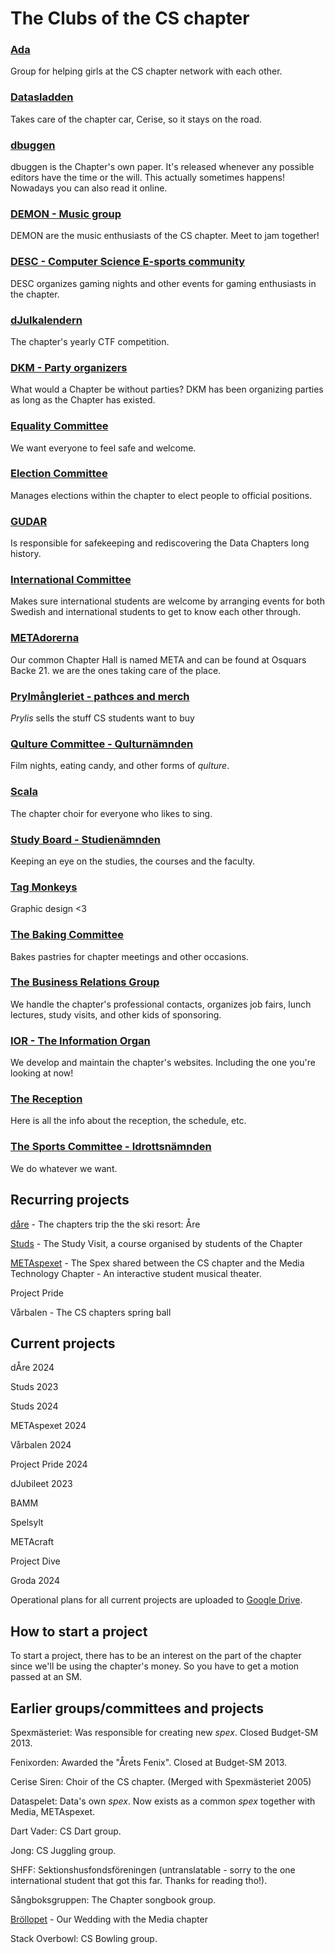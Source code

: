 # The Clubs of the CS chapter

### [Ada](/en/clubs/ada)

Group for helping girls at the CS chapter network with each other.

### [Datasladden](/en/clubs/datasladden)

Takes care of the chapter car, Cerise, so it stays on the road.

### [dbuggen](http://dbu.gg)

dbuggen is the Chapter's own paper. It's released whenever any possible editors have the time or the will. This actually sometimes happens! Nowadays you can also read it online.

### [DEMON - Music group](/en/clubs/demon)

DEMON are the music enthusiasts of the CS chapter. Meet to jam together!

### [DESC - Computer Science E-sports community](/en/clubs/desc)

DESC organizes gaming nights and other events for gaming enthusiasts in the chapter.

### [dJulkalendern](/en/clubs/djulkalendern)

The chapter's yearly CTF competition. <img style="height: 1em" src="https://cdn.discordapp.com/emojis/1056826137994596413.webp?size=32&quality=lossless">

### [DKM - Party organizers](/en/clubs/dkm)

What would a Chapter be without parties? DKM has been organizing parties as long as the Chapter has existed.

### [Equality Committee](/en/clubs/jamlikhetsnamnden)

We want everyone to feel safe and welcome.

### [Election Committee](/en/clubs/valberedningen)

Manages elections within the chapter to elect people to official positions.

### [GUDAR](/en/clubs/gudar)

Is responsible for safekeeping and rediscovering the Data Chapters long history.

### [International Committee](/en/clubs/internationellanamnden)

Makes sure international students are welcome by arranging events for both Swedish and international students to get to know each other through.

### [METAdorerna](/en/clubs/metadorerna)

Our common Chapter Hall is named META and can be found at Osquars Backe 21. we are the ones taking care of the place.

### [Prylmångleriet - pathces and merch](/en/clubs/prylmangleriet)

_Prylis_ sells the stuff CS students want to buy

### [Qulture Committee - Qulturnämnden](/en/clubs/qulturnamnden)

Film nights, eating candy, and other forms of _qulture_.

### [Scala](/en/clubs/scala)

The chapter choir for everyone who likes to sing.

### [Study Board - Studienämnden](/en/clubs/studienamnden)

Keeping an eye on the studies, the courses and the faculty.

### [Tag Monkeys](/en/clubs/tag-monkeys)

Graphic design <3

### [The Baking Committee](/en/clubs/baknamnden)

Bakes pastries for chapter meetings and other occasions.

### [The Business Relations Group](/en/clubs/naringslivsgruppen)

We handle the chapter's professional contacts, organizes job fairs, lunch lectures, study visits, and other kids of sponsoring.

### [IOR - The Information Organ](/en/clubs/informationsorganet)

We develop and maintain the chapter's websites. Including the one you're looking at now!

### [The Reception](/en/clubs/mottagningen)

Here is all the info about the reception, the schedule, etc.

### [The Sports Committee - Idrottsnämnden](/en/clubs/idrottsnamnden)

We do whatever we want.

## Recurring projects

[dåre](https://dåre.se) - The chapters trip the the ski resort: Åre

[Studs](https://studieresan.se) - The Study Visit, a course organised by students of the Chapter

[METAspexet](https://metaspexet.se) - The Spex shared between the CS chapter and the Media Technology Chapter - An interactive student musical theater.

Project Pride

Vårbalen - The CS chapters spring ball

## Current projects

dÅre 2024

Studs 2023

Studs 2024

METAspexet 2024

Vårbalen 2024

Project Pride 2024

dJubileet 2023

BAMM

Spelsylt

METAcraft

Project Dive

Groda 2024

Operational plans for all current projects are uploaded to [Google Drive](https://dsekt.se/vp-projekt).

## How to start a project

To start a project, there has to be an interest on the part of the chapter since we'll be using the chapter's money.
So you have to get a motion passed at an SM.

## Earlier groups/committees and projects

Spexmästeriet: Was responsible for creating new _spex_. Closed Budget-SM 2013.

Fenixorden: Awarded the "Årets Fenix". Closed at Budget-SM 2013.

Cerise Siren: Choir of the CS chapter. (Merged with Spexmästeriet 2005)

Dataspelet: Data's own _spex_. Now exists as a common _spex_ together with Media, METAspexet.

Dart Vader: CS Dart group.

Jong: CS Juggling group.

SHFF: Sektionshusfondsföreningen (untranslatable - sorry to the one international student that got this far. Thanks for reading tho!).

Sångboksgruppen: The Chapter songbook group.

[Bröllopet](https://www.facebook.com/brollopet2017) - Our Wedding with the Media chapter

Stack Overbowl: CS Bowling group.
